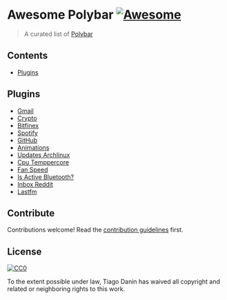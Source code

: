 # Awesome Polybar [![Awesome](https://cdn.rawgit.com/sindresorhus/awesome/d7305f38d29fed78fa85652e3a63e154dd8e8829/media/badge.svg)](https://github.com/sindresorhus/awesome)

> A curated list of [Polybar
](https://github.com/jaagr/polybar/)

## Contents

- [Plugins](#plugins)


## Plugins

- [Gmail](https://github.com/vyachkonovalov/polybar-gmail)
- [Crypto](https://github.com/willHol/polybar-crypto)
- [Bitfinex](https://github.com/BrunnerLivio/bitfinex-polybar)
- [Spotify](https://github.com/Jvanrhijn/polybar-spotify)
- [GitHub](https://github.com/TiagoDanin/Polybar-GitHub)
- [Animations](https://github.com/unix121/polybar-animations)
- [Updates Archlinux](https://github.com/x70b1/polybar-scripts/tree/master/polybar-scripts/updates-arch)
- [Cpu Temppercore](https://github.com/x70b1/polybar-scripts/tree/master/polybar-scripts/system-cpu-temppercore)
- [Fan Speed](https://github.com/x70b1/polybar-scripts/tree/master/polybar-scripts/system-fan-speed)
- [Is Active Bluetooth?](https://github.com/x70b1/polybar-scripts/tree/master/polybar-scripts/isactive-bluetooth)
- [Inbox Reddit](https://github.com/x70b1/polybar-scripts/tree/master/polybar-scripts/inbox-reddit)
- [Lastfm](https://github.com/TiagoDanin/Polybar-Lastfm)

## Contribute

Contributions welcome! Read the [contribution guidelines](contributing.md) first.


## License

[![CC0](http://mirrors.creativecommons.org/presskit/buttons/88x31/svg/cc-zero.svg)](http://creativecommons.org/publicdomain/zero/1.0)

To the extent possible under law, Tiago Danin has waived all copyright and
related or neighboring rights to this work.
